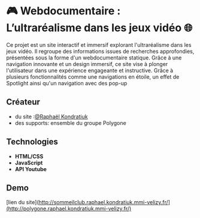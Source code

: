 # 🎮 Webdocumentaire : L’ultraréalisme dans les jeux vidéo 🌐
Ce projet est un site interactif et immersif explorant l'ultraréalisme dans les jeux vidéo. Il regroupe des informations issues de recherches approfondies, présentées sous la forme d'un webdocumentaire statique. Grâce à une navigation innovante et un design immersif, ce site vise à plonger l'utilisateur dans une expérience engageante et instructive.  Grâce à plusieurs fonctionnalités comme une navigations en étoile, un effet de Spotlight ainsi qu'un navigation avec des pop-up

## Créateur

- du site :[@Raphaël Kondratiuk](https://github.com/Raphael-K-78/)
- des supports: ensemble du groupe Polygone

## Technologies

- **HTML/CSS**
- **JavaScript**
- **API Youtube**

## Demo
[lien du site](http://sommeilclub.raphael.kondratiuk.mmi-velizy.fr/](http://polygone.raphael.kondratiuk.mmi-velizy.fr/)
